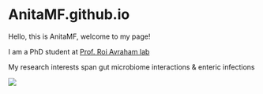 # AnitaMF.github.io

Hello, this is AnitaMF, welcome to my page!

I am a PhD student at [Prof. Roi Avraham lab](https://www.weizmann.ac.il/dept/irb/avraham/avraham-lab-homepage)


My research interests span gut microbiome interactions & enteric infections 

![](https://static.timesofisrael.com/www/uploads/2021/01/iStock-1279892500.jpg)
